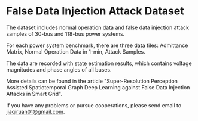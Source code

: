 # False Data Injection Attack Dataset
The dataset includes normal operation data and false data injection attack samples of 30-bus and 118-bus power systems.

For each power system benchmark, there are three data files: Admittance Matrix, Normal Operation Data in 1-min, Attack Samples.

The data are recorded with state estimation results, which contains voltage magnitudes and phase angles of all buses.

More details can be found in the article "Super-Resolution Perception Assisted Spatiotemporal Graph Deep Learning against False Data Injection Attacks in Smart Grid".

If you have any problems or pursue cooperations, please send email to jiaqiruan01@gmail.com.
